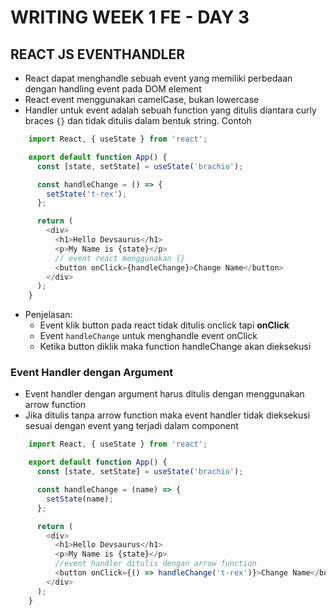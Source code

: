 # WRITING WEEK 1 FE - DAY 3
## REACT JS EVENTHANDLER
- React dapat menghandle sebuah event yang memiliki perbedaan dengan handling event pada DOM element
- React event menggunakan camelCase, bukan lowercase
- Handler untuk event adalah sebuah function yang ditulis diantara curly braces `{}` dan tidak ditulis dalam bentuk string. Contoh
```js
    import React, { useState } from 'react';

    export default function App() {
      const [state, setState] = useState('brachio');

      const handleChange = () => {
        setState('t-rex');
      };

      return (
        <div>
          <h1>Hello Devsaurus</h1>
          <p>My Name is {state}</p>
          // event react menggunakan {}
          <button onClick={handleChange}>Change Name</button>
        </div>
      );
    }
```
- Penjelasan:
  - Event klik button pada react tidak ditulis onclick tapi **onClick**
  - Event `handleChange` untuk menghandle event onClick
  - Ketika button diklik maka function handleChange akan dieksekusi

### Event Handler dengan Argument
- Event handler dengan argument harus ditulis dengan menggunakan arrow function
- Jika ditulis tanpa arrow function maka event handler tidak dieksekusi sesuai dengan event yang terjadi dalam component
```js
    import React, { useState } from 'react';

    export default function App() {
      const [state, setState] = useState('brachio');

      const handleChange = (name) => {
        setState(name);
      };

      return (
        <div>
          <h1>Hello Devsaurus</h1>
          <p>My Name is {state}</p>
          //event handler ditulis dengan arrow function
          <button onClick={() => handleChange('t-rex')}>Change Name</button>
        </div>
      );
    }
```
